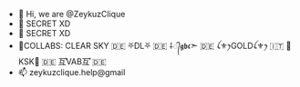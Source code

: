 - 👋 Hi, we are @ZeykuzClique
- 👀 SECRET XD
- 🌱 SECRET XD
- 💞️COLLABS:
CLEAR SKY 🇩🇪
⛧DL⛧ 🇩🇪
⸸᭄𝖌𝖇𝖈➣ 🇩🇪
ꪶ⚜️ꫂGOLDꪶ⚜️ꫂ 🇮🇹
🐼KSK🐼 🇩🇪
互֓̐VAB互֓̐ 🇩🇪
- 📫 zeykuzclique.help@gmail
<!---
ZeykuzClique/ZeykuzClique is a ✨ special ✨ repository because its `互֓̐ZEYKUZ CLIQUE README互֓̐.md` (this file) appears on your GitHub profile.
You can click the Preview link to take a look at your changes.
--->
